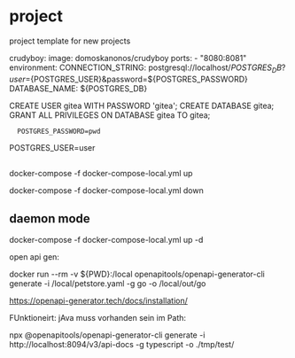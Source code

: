 # project
project template for new projects


  crudyboy:
    image: domoskanonos/crudyboy
    ports:
      - "8080:8081"
    environment:
      CONNECTION_STRING: postgresql://localhost/${POSTGRES_DB}?user=${POSTGRES_USER}&password=${POSTGRES_PASSWORD}
      DATABASE_NAME: ${POSTGRES_DB}




CREATE USER gitea WITH PASSWORD 'gitea';
CREATE DATABASE gitea;
GRANT ALL PRIVILEGES ON DATABASE gitea TO gitea;



      POSTGRES_PASSWORD=pwd
POSTGRES_USER=user


## 
docker-compose -f docker-compose-local.yml up

docker-compose -f docker-compose-local.yml down

## daemon mode
docker-compose -f docker-compose-local.yml up -d


open api gen:

docker run --rm -v ${PWD}:/local openapitools/openapi-generator-cli generate -i /local/petstore.yaml -g go -o /local/out/go


https://openapi-generator.tech/docs/installation/



FUnktioneirt: jAva muss vorhanden sein im Path:

npx @openapitools/openapi-generator-cli generate -i http://localhost:8094/v3/api-docs -g typescript -o ./tmp/test/

